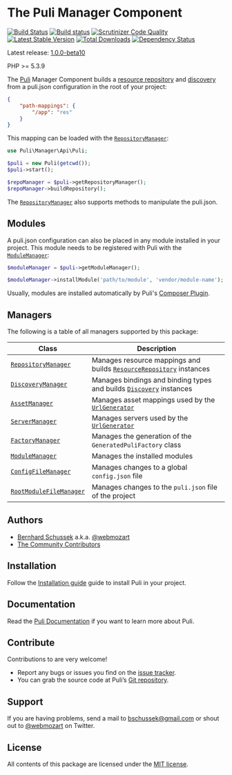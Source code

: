 The Puli Manager Component
==========================

[![Build Status](https://travis-ci.org/puli/manager.svg?branch=master)](https://travis-ci.org/puli/manager)
[![Build status](https://ci.appveyor.com/api/projects/status/eb5apotdnp0h021b/branch/master?svg=true)](https://ci.appveyor.com/project/webmozart/manager/branch/master)
[![Scrutinizer Code Quality](https://scrutinizer-ci.com/g/puli/manager/badges/quality-score.png?b=master)](https://scrutinizer-ci.com/g/puli/manager/?branch=master)
[![Latest Stable Version](https://poser.pugx.org/puli/manager/v/stable.svg)](https://packagist.org/packages/puli/manager)
[![Total Downloads](https://poser.pugx.org/puli/manager/downloads.svg)](https://packagist.org/packages/puli/manager)
[![Dependency Status](https://www.versioneye.com/php/puli:manager/1.0.0/badge.svg)](https://www.versioneye.com/php/puli:manager/1.0.0)

Latest release: [1.0.0-beta10](https://packagist.org/packages/puli/manager#1.0.0-beta10)

PHP >= 5.3.9

The [Puli] Manager Component builds a [resource repository] and [discovery] from 
a puli.json configuration in the root of your project:

```json
{
    "path-mappings": {
        "/app": "res"
    }
}
```

This mapping can be loaded with the [`RepositoryManager`]:

```php
use Puli\Manager\Api\Puli;

$puli = new Puli(getcwd());
$puli->start();

$repoManager = $puli->getRepositoryManager();
$repoManager->buildRepository();
```

The [`RepositoryManager`] also supports methods to manipulate the puli.json.

Modules
-------

A puli.json configuration can also be placed in any module installed in your
project. This module needs to be registered with Puli with the 
[`ModuleManager`]:

```php
$moduleManager = $puli->getModuleManager();

$moduleManager->installModule('path/to/module', 'vendor/module-name');
```

Usually, modules are installed automatically by Puli's [Composer Plugin].

Managers
--------

The following is a table of all managers supported by this package:

Class                      | Description
-------------------------- | -------------
[`RepositoryManager`]      | Manages resource mappings and builds [`ResourceRepository`] instances
[`DiscoveryManager`]       | Manages bindings and binding types and builds [`Discovery`] instances
[`AssetManager`]           | Manages asset mappings used by the [`UrlGenerator`]
[`ServerManager`]          | Manages servers used by the [`UrlGenerator`]
[`FactoryManager`]         | Manages the generation of the `GeneratedPuliFactory` class
[`ModuleManager`]          | Manages the installed modules
[`ConfigFileManager`]      | Manages changes to a global `config.json` file
[`RootModuleFileManager`]  | Manages changes to the `puli.json` file of the project

Authors
-------

* [Bernhard Schussek] a.k.a. [@webmozart]
* [The Community Contributors]

Installation
------------

Follow the [Installation guide] guide to install Puli in your project.

Documentation
-------------

Read the [Puli Documentation] if you want to learn more about Puli.

Contribute
----------

Contributions to are very welcome!

* Report any bugs or issues you find on the [issue tracker].
* You can grab the source code at Puli’s [Git repository].

Support
-------

If you are having problems, send a mail to bschussek@gmail.com or shout out to
[@webmozart] on Twitter.

License
-------

All contents of this package are licensed under the [MIT license].

[Puli]: http://puli.io
[resource repository]: https://github.com/puli/repository
[discovery]: https://github.com/puli/discovery
[Composer Plugin]: https://github.com/puli/composer-plugin
[Bernhard Schussek]: http://webmozarts.com
[The Community Contributors]: https://github.com/puli/manager/graphs/contributors
[Installation guide]: http://docs.puli.io/en/latest/installation.html
[Puli Documentation]: http://docs.puli.io/en/latest/index.html
[Puli at a Glance]: http://docs.puli.io/en/latest/at-a-glance.html
[issue tracker]: https://github.com/puli/issues/issues
[Git repository]: https://github.com/puli/manager
[@webmozart]: https://twitter.com/webmozart
[MIT license]: LICENSE
[`RepositoryManager`]: http://api.puli.io/latest/class-Puli.Manager.Api.Repository.RepositoryManager.html
[`ModuleManager`]: http://api.puli.io/latest/class-Puli.Manager.Api.Module.ModuleManager.html
[`DiscoveryManager`]: http://api.puli.io/latest/class-Puli.Manager.Api.Discovery.DiscoveryManager.html
[`AssetManager`]: http://api.puli.io/latest/class-Puli.Manager.Api.Asset.AssetManager.html
[`ServerManager`]: http://api.puli.io/latest/class-Puli.Manager.Api.Server.ServerManager.html
[`FactoryManager`]: http://api.puli.io/latest/class-Puli.Manager.Api.Factory.FactoryManager.html
[`ConfigFileManager`]: http://api.puli.io/latest/class-Puli.Manager.Api.Config.ConfigFileManager.html
[`RootModuleFileManager`]: http://api.puli.io/latest/class-Puli.Manager.Api.Module.RootModuleFileManager.html
[`ResourceRepository`]: http://api.puli.io/latest/class-Puli.Repository.Api.ResourceRepository.html
[`Discovery`]: http://api.puli.io/latest/class-Puli.Discovery.Api.Discovery.html
[`UrlGenerator`]: http://api.puli.io/latest/class-Puli.UrlGenerator.Api.UrlGenerator.html
